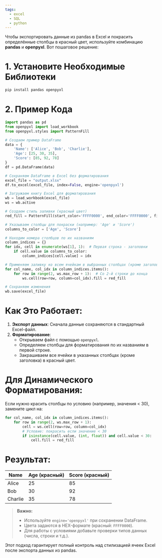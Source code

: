 ```yaml
---
tags:
  - excel
  - SQL
  - python
---
```


Чтобы экспортировать данные из pandas в Excel и покрасить определённые столбцы в красный цвет, используйте комбинацию **pandas** и **openpyxl**. Вот пошаговое решение:

# 1. Установите Необходимые Библиотеки
```bash
pip install pandas openpyxl
```

# 2. Пример Кода
```python
import pandas as pd
from openpyxl import load_workbook
from openpyxl.styles import PatternFill

# Создаем пример DataFrame
data = {
    'Name': ['Alice', 'Bob', 'Charlie'],
    'Age': [25, 30, 35],
    'Score': [85, 92, 78]
}
df = pd.DataFrame(data)

# Сохраняем DataFrame в Excel без форматирования
excel_file = "output.xlsx"
df.to_excel(excel_file, index=False, engine='openpyxl')

# Загружаем книгу Excel для форматирования
wb = load_workbook(excel_file)
ws = wb.active

# Создаем стиль заливки (красный цвет)
red_fill = PatternFill(start_color='FFFF0000', end_color='FFFF0000', fill_type='solid')

# Указываем столбцы для покраски (например: 'Age' и 'Score')
columns_to_color = ['Age', 'Score']

# Находим номера столбцов по их названиям
column_indices = {}
for idx, cell in enumerate(ws[1], 1):  # Первая строка - заголовки
    if cell.value in columns_to_color:
        column_indices[cell.value] = idx

# Применяем заливку ко всем ячейкам в выбранных столбцах (кроме заголовка)
for col_name, col_idx in column_indices.items():
    for row in range(2, ws.max_row + 1):  # Со 2-й строки до конца
        ws.cell(row=row, column=col_idx).fill = red_fill

# Сохраняем изменения
wb.save(excel_file)
```

# Как Это Работает:
1. **Экспорт данных**: Сначала данные сохраняются в стандартный Excel-файл.
2. **Форматирование**:
   - Открываем файл с помощью `openpyxl`.
   - Определяем столбцы для форматирования по их названиям в первой строке.
   - Закрашиваем все ячейки в указанных столбцах (кроме заголовка) в красный цвет.

# Для Динамического Форматирования:
Если нужно красить столбцы по условию (например, значения < 30), замените цикл на:
```python
for col_name, col_idx in column_indices.items():
    for row in range(2, ws.max_row + 1):
        cell = ws.cell(row=row, column=col_idx)
        # Условие: покрасить если значение < 30
        if isinstance(cell.value, (int, float)) and cell.value < 30:
            cell.fill = red_fill
```

# Результат:
| Name    | Age (красный) | Score (красный) |
|---------|---------------|-----------------|
| Alice   | 25            | 85              |
| Bob     | 30            | 92              |
| Charlie | 35            | 78              |

> **Важно:**
> - Используйте `engine='openpyxl'` при сохранении DataFrame.
> - Цвета задаются в HEX-формате (красный: `FFFF0000`).
> - Для работы с условиями добавьте проверки типов данных (числа, строки и т.д.).

Этот подход гарантирует полный контроль над стилизацией ячеек Excel после экспорта данных из pandas.